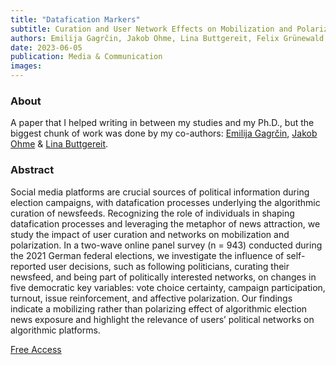 ```yaml
---
title: "Datafication Markers"
subtitle: Curation and User Network Effects on Mobilization and Polarization During Elections
authors: Emilija Gagrčin, Jakob Ohme, Lina Buttgereit, Felix Grünewald
date: 2023-06-05
publication: Media & Communication
images: 
---
```


### About
A paper that I helped writing in between my studies and my Ph.D., but the biggest chunk of work was done by my co-authors: [Emilija Gagrčin](https://twitter.com/gagrcin), [Jakob Ohme](https://twitter.com/dscheykopp) & [Lina Buttgereit](https://twitter.com/linabuttgereit).

### Abstract
Social media platforms are crucial sources of political information during election campaigns, with datafication processes underlying the algorithmic curation of newsfeeds. Recognizing the role of individuals in shaping datafication processes and leveraging the metaphor of news attraction, we study the impact of user curation and networks on mobilization and polarization. In a two-wave online panel survey (n = 943) conducted during the 2021 German federal elections, we investigate the influence of self-reported user decisions, such as following politicians, curating their newsfeed, and being part of politically interested networks, on changes in five democratic key variables: vote choice certainty, campaign participation, turnout, issue reinforcement, and affective polarization. Our findings indicate a mobilizing rather than polarizing effect of algorithmic election news exposure and highlight the relevance of users’ political networks on algorithmic platforms.

[Free Access](https://www.cogitatiopress.com/mediaandcommunication/article/view/6641)